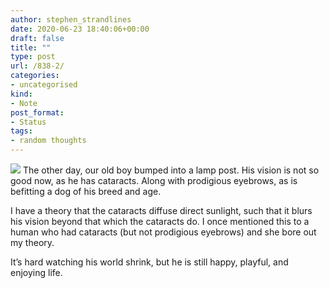 ```yaml
---
author: stephen_strandlines
date: 2020-06-23 18:40:06+00:00
draft: false
title: ""
type: post
url: /838-2/
categories:
- uncategorised
kind:
- Note
post_format:
- Status
tags:
- random thoughts
---
```


![](https://www.dropbox.com/s/d6rigs3plycge90/IMG_3451.jpeg?raw=1)
The other day, our old boy bumped into a lamp post. His vision is not so good now, as he has cataracts. Along with prodigious eyebrows, as is befitting a dog of his breed and age.

I have a theory that the cataracts diffuse direct sunlight, such that it blurs his vision beyond that which the cataracts do. I once mentioned this to a human who had cataracts (but not prodigious eyebrows) and she bore out my theory.

It’s hard watching his world shrink, but he is still happy, playful, and enjoying life.
